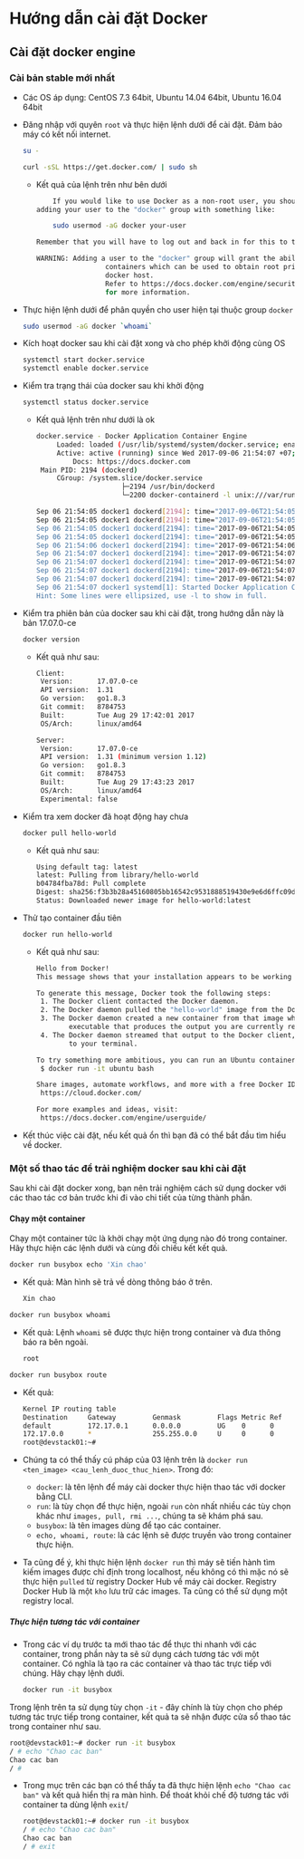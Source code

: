 # Hướng dẫn cài đặt Docker
## Cài đặt docker engine
### Cài bản stable mới nhất
- Các OS áp dụng: CentOS 7.3 64bit, Ubuntu 14.04 64bit, Ubuntu 16.04 64bit
- Đăng nhập với quyên `root` và thực hiện lệnh dưới để cài đặt. Đảm bảo máy có kết nối internet.
	```sh
	su - 
	
	curl -sSL https://get.docker.com/ | sudo sh
	```
	- Kết quả của lệnh trên như bên dưới
		```sh
			If you would like to use Docker as a non-root user, you should now consider
		adding your user to the "docker" group with something like:

			sudo usermod -aG docker your-user

		Remember that you will have to log out and back in for this to take effect!

		WARNING: Adding a user to the "docker" group will grant the ability to run
						 containers which can be used to obtain root privileges on the
						 docker host.
						 Refer to https://docs.docker.com/engine/security/security/#docker-daemon-attack-surface
						 for more information.
		```

- Thực hiện lệnh dưới để phân quyền cho user hiện tại thuộc group `docker`
	```sh
	sudo usermod -aG docker `whoami`
	```

- Kích hoạt docker sau khi cài đặt xong và cho phép khởi động cùng OS
	```sh
	systemctl start docker.service
	systemctl enable docker.service
	```

- Kiểm tra trạng thái của docker sau khi khởi động
	```sh
	systemctl status docker.service
	```
	- Kết quả lệnh trên như dưới là ok
		```sh
		docker.service - Docker Application Container Engine
			 Loaded: loaded (/usr/lib/systemd/system/docker.service; enabled; vendor preset: disabled)
			 Active: active (running) since Wed 2017-09-06 21:54:07 +07; 31s ago
				 Docs: https://docs.docker.com
		 Main PID: 2194 (dockerd)
			 CGroup: /system.slice/docker.service
							 ├─2194 /usr/bin/dockerd
							 └─2200 docker-containerd -l unix:///var/run/docker/libcontainerd/docker-containerd.sock --metrics-interval=0 --start-timeout 2m --state-dir /var/run/do...

		Sep 06 21:54:05 docker1 dockerd[2194]: time="2017-09-06T21:54:05.324752580+07:00" level=warning msg="failed to rename /var/lib/docker/tmp for background...hronously"
		Sep 06 21:54:05 docker1 dockerd[2194]: time="2017-09-06T21:54:05.421102352+07:00" level=warning msg="overlay: the backing xfs filesystem is formatted without d_ty...
		Sep 06 21:54:05 docker1 dockerd[2194]: time="2017-09-06T21:54:05.541746640+07:00" level=info msg="Graph migration to content-addressability took 0.00 seconds"
		Sep 06 21:54:05 docker1 dockerd[2194]: time="2017-09-06T21:54:05.544930723+07:00" level=info msg="Loading containers: start."
		Sep 06 21:54:06 docker1 dockerd[2194]: time="2017-09-06T21:54:06.931709192+07:00" level=info msg="Default bridge (docker0) is assigned with an IP addres...P address"
		Sep 06 21:54:07 docker1 dockerd[2194]: time="2017-09-06T21:54:07.880341611+07:00" level=info msg="Loading containers: done."
		Sep 06 21:54:07 docker1 dockerd[2194]: time="2017-09-06T21:54:07.934858409+07:00" level=info msg="Docker daemon" commit=8784753 graphdriver(s)=overlay v...17.07.0-ce
		Sep 06 21:54:07 docker1 dockerd[2194]: time="2017-09-06T21:54:07.936237331+07:00" level=info msg="Daemon has completed initialization"
		Sep 06 21:54:07 docker1 dockerd[2194]: time="2017-09-06T21:54:07.983301268+07:00" level=info msg="API listen on /var/run/docker.sock"
		Sep 06 21:54:07 docker1 systemd[1]: Started Docker Application Container Engine.
		Hint: Some lines were ellipsized, use -l to show in full.
		```

- Kiểm tra phiên bản của docker sau khi cài đặt, trong hướng dẫn này là bản 17.07.0-ce
	```sh
	docker version
	```
	- Kết quả như sau: 
		```sh
		Client:
		 Version:      17.07.0-ce
		 API version:  1.31
		 Go version:   go1.8.3
		 Git commit:   8784753
		 Built:        Tue Aug 29 17:42:01 2017
		 OS/Arch:      linux/amd64

		Server:
		 Version:      17.07.0-ce
		 API version:  1.31 (minimum version 1.12)
		 Go version:   go1.8.3
		 Git commit:   8784753
		 Built:        Tue Aug 29 17:43:23 2017
		 OS/Arch:      linux/amd64
		 Experimental: false
		``` 

- Kiểm tra xem docker đã hoạt động hay chưa
	```sh
	docker pull hello-world
	```
	- Kết quả như sau:
		```sh 
		Using default tag: latest
		latest: Pulling from library/hello-world
		b04784fba78d: Pull complete
		Digest: sha256:f3b3b28a45160805bb16542c9531888519430e9e6d6ffc09d72261b0d26ff74f
		Status: Downloaded newer image for hello-world:latest
		```
		
- Thử tạo container đầu tiên
	```sh
	docker run hello-world
	```
	- Kết quả như sau: 
		```sh
		Hello from Docker!
		This message shows that your installation appears to be working correctly.

		To generate this message, Docker took the following steps:
		 1. The Docker client contacted the Docker daemon.
		 2. The Docker daemon pulled the "hello-world" image from the Docker Hub.
		 3. The Docker daemon created a new container from that image which runs the
				executable that produces the output you are currently reading.
		 4. The Docker daemon streamed that output to the Docker client, which sent it
				to your terminal.

		To try something more ambitious, you can run an Ubuntu container with:
		 $ docker run -it ubuntu bash

		Share images, automate workflows, and more with a free Docker ID:
		 https://cloud.docker.com/

		For more examples and ideas, visit:
		 https://docs.docker.com/engine/userguide/
		```

- Kết thúc việc cài đặt, nếu kết quả ổn thì bạn đã có thể bắt đầu tìm hiểu về docker.

### Một số thao tác để trải nghiệm docker sau khi cài đặt
Sau khi cài đặt docker xong, bạn nên trải nghiệm cách sử dụng docker với các thao tác cơ bản trước khi đi vào chi tiết của từng thành phần.

#### Chạy một container
Chạy một container tức là khởi chạy một ứng dụng nào đó trong container. Hãy thực hiện các lệnh dưới và cùng đối chiếu kết kết quả.

  ```sh
  docker run busybox echo 'Xin chao'
  ```
  
  - Kết quả: Màn hình sẽ trả về dòng thông báo ở trên. 
    ```sh
    Xin chao
    ```
    
  ```sh
  docker run busybox whoami
  ```
  - Kết quả: Lệnh `whoami` sẽ được thực hiện trong container và đưa thông báo ra bên ngoài.
    ```sh
    root
    ```
    
  ```sh
  docker run busybox route
  ```
  - Kết quả:
    ```sh
    Kernel IP routing table
    Destination     Gateway         Genmask         Flags Metric Ref    Use Iface
    default         172.17.0.1      0.0.0.0         UG    0      0        0 eth0
    172.17.0.0      *               255.255.0.0     U     0      0        0 eth0
    root@devstack01:~#
    ```
    
- Chúng ta có thể thấy cú pháp của 03 lệnh trên là `docker run <ten_image> <cau_lenh_duoc_thuc_hien>`. Trong đó:
  - `docker`: là tên lệnh để máy cài docker thực hiện thao tác với docker bằng CLI.
  - `run`: là tùy chọn để thực hiện, ngoài `run` còn nhất nhiều các tùy chọn khác như `images, pull, rmi ...`, chúng ta sẽ khám phá sau.
  - `busybox`: là tên images dùng để tạo các container.
  - `echo, whoami, route`: là các lệnh sẽ được truyền vào trong container thực hiện.
  
- Ta cũng để ý, khi thực hiện lệnh `docker run` thì máy sẽ tiến hành tìm kiếm images được chỉ định trong localhost, nếu không có thì mặc nó sẽ thực hiện `pulled` từ registry Docker Hub về máy cài docker. Registry Docker Hub là một `kho` lưu trữ các images. Ta cũng có thể sử dụng một registry local.


##### Thực hiện tương tác với container 
- Trong các ví dụ trước ta mới thao tác để thực thi nhanh với các container, trong phần này ta sẽ sử dụng cách tương tác với một container. Có nghĩa là tạo ra các container và thao tác trực tiếp với chúng. Hãy chạy lệnh dưới.

  ```sh
  docker run -it busybox
  ```

Trong lệnh trên ta sử dụng tùy chọn `-it` - đây chính là tùy chọn cho phép tương tác trực tiếp trong container, kết quả ta sẽ nhận được cửa sổ thao tác trong container như sau.

  ```sh
  root@devstack01:~# docker run -it busybox
  / # echo "Chao cac ban"
  Chao cac ban
  / #
  ```
  - Trong mục trên các bạn có thể thấy ta đã thực hiện lệnh `echo "Chao cac ban"` và kết quả hiển thị ra màn hình. Để thoát khỏi chế độ tương tác với container ta dùng lệnh `exit`/
    ```sh
    root@devstack01:~# docker run -it busybox
    / # echo "Chao cac ban"
    Chao cac ban
    / # exit
    ```


